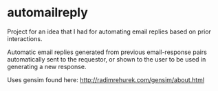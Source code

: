 automailreply
=============
Project for an idea that I had for automating email replies based on prior interactions.

Automatic email replies generated from previous email-response pairs automatically sent to the requestor, or shown to the user to be used in generating a new response.

Uses gensim found here: http://radimrehurek.com/gensim/about.html
